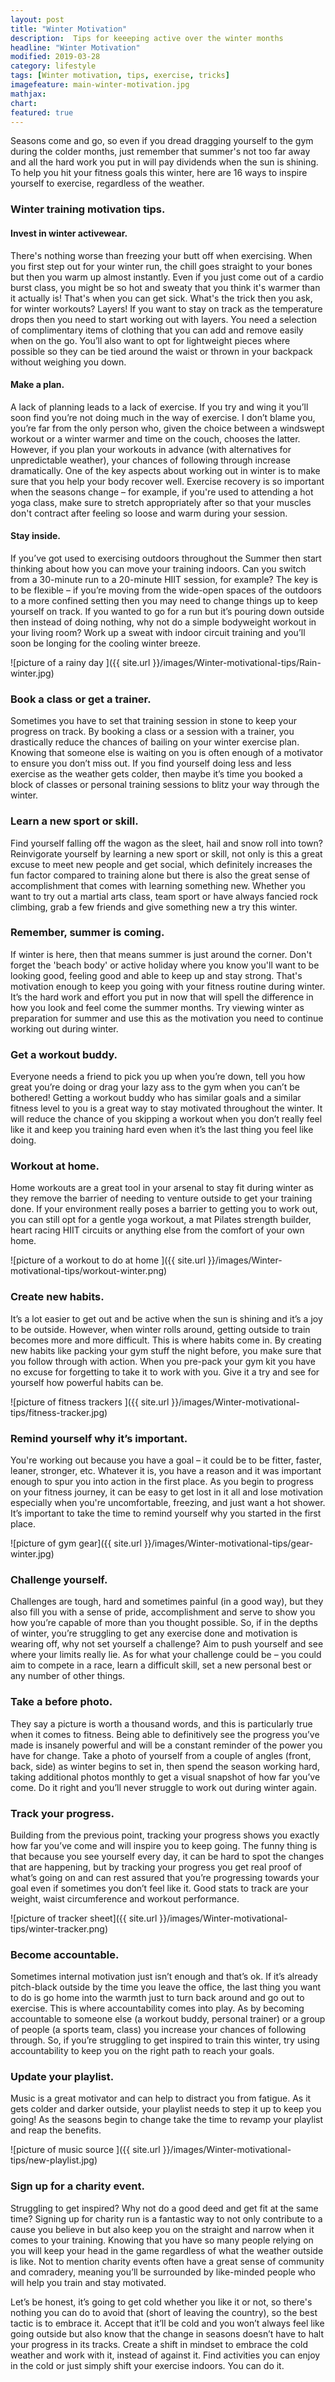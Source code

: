 ```yaml
---
layout: post
title: "Winter Motivation"
description:  Tips for keeeping active over the winter months
headline: "Winter Motivation"
modified: 2019-03-28
category: lifestyle
tags: [Winter motivation, tips, exercise, tricks]
imagefeature: main-winter-motivation.jpg
mathjax: 
chart:
featured: true
---
```

<style>

	

		.post-template .notepad-post-content > div:not(.notepad-post-title) p:first-child {

			    font-size: 1rem;
		
		}

		.notepad-post-title h1{

        	color: #e51843!important;
    	}

</style>


Seasons come and go, so even if you dread dragging yourself to the gym during the colder months, just remember that summer's not too far away and all the hard work you put in will pay dividends when the sun is shining.
To help you hit your fitness goals this winter, here are 16 ways to inspire yourself to exercise, regardless of the weather.

### Winter training motivation tips.


#### Invest in winter activewear.

There's nothing worse than freezing your butt off when exercising. When you first step out for your winter run, the chill goes straight to your bones but then you warm up almost instantly. Even if you just come out of a cardio burst class, you might be so hot and sweaty that you think it's warmer than it actually is! That's when you can get sick. What's the trick then you ask, for winter workouts? Layers!
If you want to stay on track as the temperature drops then you need to start working out with layers. You need a selection of complimentary items of clothing that you can add and remove easily when on the go. You’ll also want to opt for lightweight pieces where possible so they can be tied around the waist or thrown in your backpack without weighing you down.

#### Make a plan.

A lack of planning leads to a lack of exercise. If you try and wing it you’ll soon find you’re not doing much in the way of exercise. I don’t blame you, you’re far from the only person who, given the choice between a windswept workout or a winter warmer and time on the couch, chooses the latter. 
However, if you plan your workouts in advance (with alternatives for unpredictable weather), your chances of following through increase dramatically. One of the key aspects about working out in winter is to make sure that you help your body recover well. Exercise recovery is so important when the seasons change – for example, if you're used to attending a hot yoga class, make sure to stretch appropriately after so that your muscles don't contract after feeling so loose and warm during your session.


#### Stay inside.

If you’ve got used to exercising outdoors throughout the Summer then start thinking about how you can move your training indoors. Can you switch from a 30-minute run to a 20-minute HIIT session, for example?
The key is to be flexible – if you’re moving from the wide-open spaces of the outdoors to a more confined setting then you may need to change things up to keep yourself on track. 
If you wanted to go for a run but it’s pouring down outside then instead of doing nothing, why not do a simple bodyweight workout in your living room? Work up a sweat with indoor circuit training and you’ll soon be longing for the cooling winter breeze.

![picture of a rainy day ]({{ site.url }}/images/Winter-motivational-tips/Rain-winter.jpg)

### Book a class or get a trainer.

Sometimes you have to set that training session in stone to keep your progress on track. By booking a class or a session with a trainer, you drastically reduce the chances of bailing on your winter exercise plan.
Knowing that someone else is waiting on you is often enough of a motivator to ensure you don’t miss out. If you find yourself doing less and less exercise as the weather gets colder, then maybe it’s time you booked a block of classes or personal training sessions to blitz your way through the winter.

### Learn a new sport or skill.

Find yourself falling off the wagon as the sleet, hail and snow roll into town? Reinvigorate yourself by learning a new sport or skill, not only is this a great excuse to meet new people and get social, which definitely increases the fun factor compared to training alone but there is also the great sense of accomplishment that comes with learning something new.
Whether you want to try out a martial arts class, team sport or have always fancied rock climbing, grab a few friends and give something new a try this winter.

### Remember, summer is coming.

If winter is here, then that means summer is just around the corner.
Don't forget the 'beach body' or active holiday where you know you'll want to be looking good, feeling good and able to keep up and stay strong. That's motivation enough to keep you going with your fitness routine during winter. It’s the hard work and effort you put in now that will spell the difference in how you look and feel come the summer months.
Try viewing winter as preparation for summer and use this as the motivation you need to continue working out during winter.

### Get a workout buddy.

Everyone needs a friend to pick you up when you’re down, tell you how great you’re doing or drag your lazy ass to the gym when you can’t be bothered!
Getting a workout buddy who has similar goals and a similar fitness level to you is a great way to stay motivated throughout the winter. It will reduce the chance of you skipping a workout when you don’t really feel like it and keep you training hard even when it’s the last thing you feel like doing.

### Workout at home.

Home workouts are a great tool in your arsenal to stay fit during winter as they remove the barrier of needing to venture outside to get your training done. If your environment really poses a barrier to getting you to work out, you can still opt for a gentle yoga workout, a mat Pilates strength builder, heart racing HIIT circuits or anything else from the comfort of your own home.


![picture of a workout to do at home ]({{ site.url }}/images/Winter-motivational-tips/workout-winter.png)



### Create new habits.

It’s a lot easier to get out and be active when the sun is shining and it’s a joy to be outside. However, when winter rolls around, getting outside to train becomes more and more difficult.
This is where habits come in. By creating new habits like packing your gym stuff the night before, you make sure that you follow through with action. When you pre-pack your gym kit you have no excuse for forgetting to take it to work with you. Give it a try and see for yourself how powerful habits can be.


![picture of fitness trackers ]({{ site.url }}/images/Winter-motivational-tips/fitness-tracker.jpg)

### Remind yourself why it’s important.

You're working out because you have a goal – it could be to be fitter, faster, leaner, stronger, etc. Whatever it is, you have a reason and it was important enough to spur you into action in the first place.
As you begin to progress on your fitness journey, it can be easy to get lost in it all and lose motivation especially when you're uncomfortable, freezing, and just want a hot shower. It’s important to take the time to remind yourself why you started in the first place.


![picture of gym gear]({{ site.url }}/images/Winter-motivational-tips/gear-winter.jpg)


### Challenge yourself.
Challenges are tough, hard and sometimes painful (in a good way), but they also fill you with a sense of pride, accomplishment and serve to show you how you’re capable of more than you thought possible.
So, if in the depths of winter, you’re struggling to get any exercise done and motivation is wearing off, why not set yourself a challenge? Aim to push yourself and see where your limits really lie.
As for what your challenge could be – you could aim to compete in a race, learn a difficult skill, set a new personal best or any number of other things.



### Take a before photo.
    
They say a picture is worth a thousand words, and this is particularly true when it comes to fitness. Being able to definitively see the progress you’ve made is insanely powerful and will be a constant reminder of the power you have for change.
Take a photo of yourself from a couple of angles (front, back, side) as winter begins to set in, then spend the season working hard, taking additional photos monthly to get a visual snapshot of how far you’ve come. Do it right and you’ll never struggle to work out during winter again.


### Track your progress.

Building from the previous point, tracking your progress shows you exactly how far you’ve come and will inspire you to keep going.
The funny thing is that because you see yourself every day, it can be hard to spot the changes that are happening, but by tracking your progress you get real proof of what’s going on and can rest assured that you’re progressing towards your goal even if sometimes you don’t feel like it.
Good stats to track are your weight, waist circumference and workout performance.

![picture of tracker sheet]({{ site.url }}/images/Winter-motivational-tips/winter-tracker.png)

### Become accountable.

Sometimes internal motivation just isn’t enough and that’s ok. If it’s already pitch-black outside by the time you leave the office, the last thing you want to do is go home into the warmth just to turn back around and go out to exercise.
This is where accountability comes into play. As by becoming accountable to someone else (a workout buddy, personal trainer) or a group of people (a sports team, class) you increase your chances of following through. So, if you’re struggling to get inspired to train this winter, try using accountability to keep you on the right path to reach your goals.



### Update your playlist.

Music is a great motivator and can help to distract you from fatigue. As it gets colder and darker outside, your playlist needs to step it up to keep you going! As the seasons begin to change take the time to revamp your playlist and reap the benefits.


![picture of music source ]({{ site.url }}/images/Winter-motivational-tips/new-playlist.jpg)

### Sign up for a charity event.

Struggling to get inspired? Why not do a good deed and get fit at the same time?
Signing up for charity run is a fantastic way to not only contribute to a cause you believe in but also keep you on the straight and narrow when it comes to your training. Knowing that you have so many people relying on you will keep your head in the game regardless of what the weather outside is like.
Not to mention charity events often have a great sense of community and comradery, meaning you’ll be surrounded by like-minded people who will help you train and stay motivated. 


Let’s be honest, it’s going to get cold whether you like it or not, so there's nothing you can do to avoid that (short of leaving the country), so the best tactic is to embrace it. 
Accept that it’ll be cold and you won’t always feel like going outside but also know that the change in seasons doesn’t have to halt your progress in its tracks. Create a shift in mindset to embrace the cold weather and work with it, instead of against it. Find activities you can enjoy in the cold or just simply shift your exercise indoors. You can do it.











